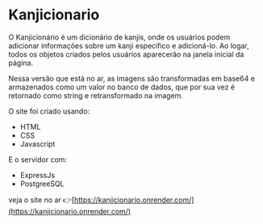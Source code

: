 # Kanjicionario

O Kanjicionário é um dicionário de kanjis, onde os usuários podem adicionar informações sobre um kanji específico e adicioná-lo. Ao logar, todos os objetos criados pelos usuários aparecerão na janela inicial da página.

Nessa versão que está no ar, as imagens são transformadas em base64 e armazenados como um valor no banco de dados, que por sua vez é retornado como string e retransformado na imagem.
 
O site foi criado usando:
* HTML
* CSS
* Javascript

E o servidor com:
* ExpressJs
* PostgreeSQL


veja o site no ar 👉[https://kanjicionario.onrender.com/](https://kanjicionario.onrender.com/)
